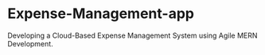 # Expense-Management-app
Developing a Cloud-Based Expense Management System using Agile MERN Development.

